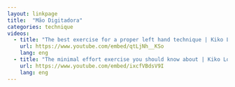 ```yaml
---
layout: linkpage
title:  "Mão Digitadora"
categories: technique
videos:
  - title: "The best exercise for a proper left hand technique | Kiko Loureiro"
    url: https://www.youtube.com/embed/qtLjNh__KSo
    lang: eng
  - title: "The minimal effort exercise you should know about | Kiko Loureiro"
    url: https://www.youtube.com/embed/ixcfVBdsV9I
    lang: eng
---
```

